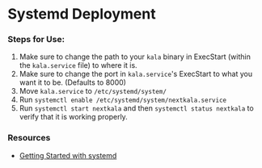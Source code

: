 # Systemd Deployment

### Steps for Use:

1. Make sure to change the path to your `kala` binary in ExecStart (within the `kala.service` file) to where it is.
1. Make sure to change the port in `kala.service`'s ExecStart to what you want it to be. (Defaults to 8000)
1. Move `kala.service` to `/etc/systemd/system/`
1. Run `systemctl enable /etc/systemd/system/nextkala.service`
1. Run `systemctl start nextkala` and then `systemctl status nextkala` to verify that it is working properly.


### Resources

* [Getting Started with systemd](https://coreos.com/docs/launching-containers/launching/getting-started-with-systemd/)

